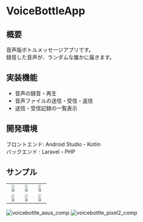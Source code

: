 # VoiceBottleApp

## 概要
音声版ボトルメッセージアプリです。<br>
録音した音声が、ランダムな誰かに届きます。

## 実装機能
- 音声の録音・再生
- 音声ファイルの送信・受信・返信
- 送信・受信記録の一覧表示

## 開発環境
フロントエンド: Android Studio・Kotlin<br>
バックエンド  : Laravel・PHP

## サンプル
<table border=0>
  <tr>
    <td align="center"><img src="https://user-images.githubusercontent.com/51155766/118807756-a9c0bd80-b8e3-11eb-8990-0f0b2904208b.png" width="60%"></td>
    <td align="center"><img src="https://user-images.githubusercontent.com/51155766/118810690-230ddf80-b8e7-11eb-818e-9c90ab2dbbcf.png" width="60%"></td>
    <td align="center"><img src="https://user-images.githubusercontent.com/51155766/118810786-3de05400-b8e7-11eb-8d9e-545ee5a6760a.png" width="60%"></td>
  </tr>
  <tr>
    <td align="center"><img src="https://user-images.githubusercontent.com/51155766/118810932-623c3080-b8e7-11eb-9687-99d10c736a25.png" width="60%"></td>
    <td align="center"><img src="https://user-images.githubusercontent.com/51155766/118810960-6b2d0200-b8e7-11eb-85c4-f3aacc82e3b0.png" width="60%"></td>
    <td align="center"><img src="https://user-images.githubusercontent.com/51155766/118812197-d4614500-b8e8-11eb-85e6-01d0ba1851bf.png" width="60%"></td>
  </tr>
</table>

![voicebottle_asus_comp](https://user-images.githubusercontent.com/51155766/118804708-00c49380-b8e0-11eb-9e86-55285245116b.gif)
![voicebottle_pixel2_comp](https://user-images.githubusercontent.com/51155766/118804719-0326ed80-b8e0-11eb-8aae-58580f636d9f.gif)

